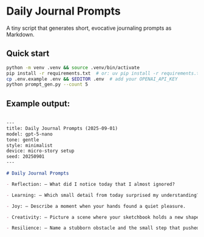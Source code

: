 # Daily Journal Prompts

A tiny script that generates short, evocative journaling prompts as Markdown.

## Quick start

```bash
python -m venv .venv && source .venv/bin/activate
pip install -r requirements.txt  # or: uv pip install -r requirements.txt
cp .env.example .env && $EDITOR .env  # add your OPENAI_API_KEY
python prompt_gen.py --count 5
```

## Example output:

```markdown

---
title: Daily Journal Prompts (2025-09-01)
model: gpt-5-nano
tone: gentle
style: minimalist
device: micro-story setup
seed: 20250901
---

# Daily Journal Prompts

- Reflection: – What did I notice today that I almost ignored?

- Learning: – Which small detail from today surprised my understanding?

- Joy: – Describe a moment when your hands found a quiet pleasure.

- Creativity: – Picture a scene where your sketchbook holds a new shape.

- Resilience: – Name a stubborn obstacle and the small step that pushed through.
```
